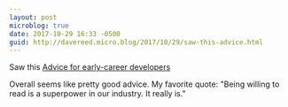 ```yaml
---
layout: post
microblog: true
date: 2017-10-29 16:33 -0500
guid: http://davereed.micro.blog/2017/10/29/saw-this-advice.html
---
```

Saw this [Advice for early-career developers](https://8thlight.com/blog/colin-jones/2017/10/24/advice-for-early-career-developers.html)

Overall seems like pretty good advice. My favorite quote: "Being willing to read is a superpower in our industry. It really is."
